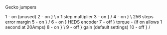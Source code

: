 Gecko jumpers

1 - on (unused)
2 - on  } \ x 1 step multiplier
3 - on	} /
4 - on 	} \ 256 steps error margin
5 - on 	} /
6 - on	} HEDS encoder
7 - off } torque - (if on allows 1 second at 20Amps)
8  - on  } \ 
9  - off }		gain (default settings)
10 - off } /